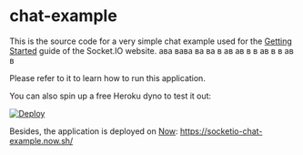 # chat-example

This is the source code for a very simple chat example used for
the [Getting Started](http://socket.io/get-started/chat/) guide
of the Socket.IO website. ава вава ва ва в ав ав в в ав в в ав в

Please refer to it to learn how to run this application.

You can also spin up a free Heroku dyno to test it out:

[![Deploy](https://www.herokucdn.com/deploy/button.png)](https://heroku.com/deploy?template=https://github.com/socketio/chat-example)

Besides, the application is deployed on [Now](https://zeit.co/now): https://socketio-chat-example.now.sh/
